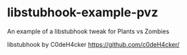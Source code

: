 libstubhook-example-pvz
=======================

An example of a libstubhook tweak for Plants vs Zombies

libstubhook by C0deH4cker
https://github.com/c0deH4cker/
